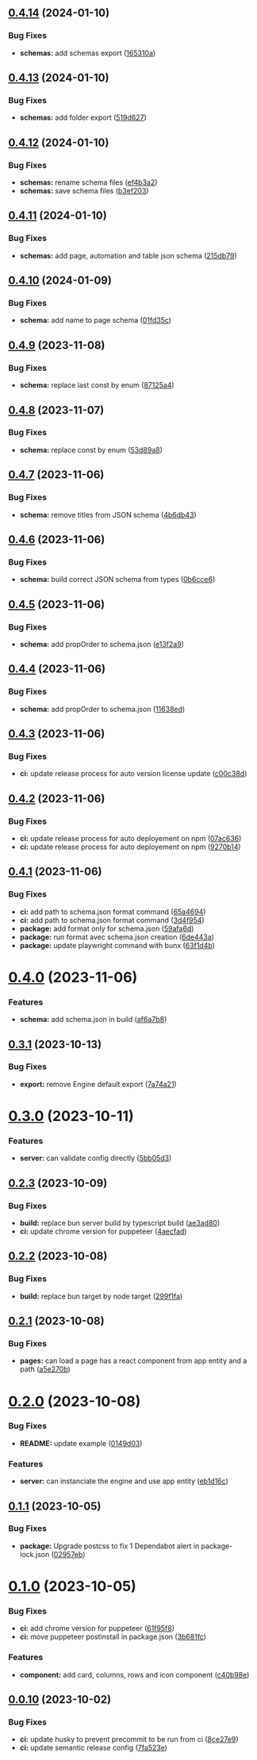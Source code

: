 ## [0.4.14](https://github.com/solumy/engine/compare/v0.4.13...v0.4.14) (2024-01-10)


### Bug Fixes

* **schemas:** add schemas export ([165310a](https://github.com/solumy/engine/commit/165310a1316e92332ce29afb30a7138d9cd70190))

## [0.4.13](https://github.com/solumy/engine/compare/v0.4.12...v0.4.13) (2024-01-10)


### Bug Fixes

* **schemas:** add folder export ([519d627](https://github.com/solumy/engine/commit/519d627af799c7c1d959536a3f7ea5643151ccee))

## [0.4.12](https://github.com/solumy/engine/compare/v0.4.11...v0.4.12) (2024-01-10)

### Bug Fixes

- **schemas:** rename schema files ([ef4b3a2](https://github.com/solumy/engine/commit/ef4b3a26e1378419f8ee89711ead3efbcc928e46))
- **schemas:** save schema files ([b3ef203](https://github.com/solumy/engine/commit/b3ef20359ce01859a67c89b9f80ed09d0d272168))

## [0.4.11](https://github.com/solumy/engine/compare/v0.4.10...v0.4.11) (2024-01-10)

### Bug Fixes

- **schemas:** add page, automation and table json schema ([215db79](https://github.com/solumy/engine/commit/215db79986e02a95afc206574e9db057b878b3da))

## [0.4.10](https://github.com/solumy/engine/compare/v0.4.9...v0.4.10) (2024-01-09)

### Bug Fixes

- **schema:** add name to page schema ([01fd35c](https://github.com/solumy/engine/commit/01fd35c840c08d136e72634f8226bf40d8984738))

## [0.4.9](https://github.com/solumy/engine/compare/v0.4.8...v0.4.9) (2023-11-08)

### Bug Fixes

- **schema:** replace last const by enum ([87125a4](https://github.com/solumy/engine/commit/87125a4c1b1d4f798c1cd10d4067d6ef00f09ae2))

## [0.4.8](https://github.com/solumy/engine/compare/v0.4.7...v0.4.8) (2023-11-07)

### Bug Fixes

- **schema:** replace const by enum ([53d89a8](https://github.com/solumy/engine/commit/53d89a8e4df3e3bbbcf6ae0c92774306a71a6341))

## [0.4.7](https://github.com/solumy/engine/compare/v0.4.6...v0.4.7) (2023-11-06)

### Bug Fixes

- **schema:** remove titles from JSON schema ([4b6db43](https://github.com/solumy/engine/commit/4b6db435c3b2e9dc9a07ff1c11f7991d798549f5))

## [0.4.6](https://github.com/solumy/engine/compare/v0.4.5...v0.4.6) (2023-11-06)

### Bug Fixes

- **schema:** build correct JSON schema from types ([0b6cce6](https://github.com/solumy/engine/commit/0b6cce6487a008750c33563775277d09783841a1))

## [0.4.5](https://github.com/solumy/engine/compare/v0.4.4...v0.4.5) (2023-11-06)

### Bug Fixes

- **schema:** add propOrder to schema.json ([e13f2a9](https://github.com/solumy/engine/commit/e13f2a936a2aa41008f97e7cdae007b902ba5089))

## [0.4.4](https://github.com/solumy/engine/compare/v0.4.3...v0.4.4) (2023-11-06)

### Bug Fixes

- **schema:** add propOrder to schema.json ([11638ed](https://github.com/solumy/engine/commit/11638ed306656bca3df39be164ee75765d635385))

## [0.4.3](https://github.com/solumy/engine/compare/v0.4.2...v0.4.3) (2023-11-06)

### Bug Fixes

- **ci:** update release process for auto version license update ([c00c38d](https://github.com/solumy/engine/commit/c00c38db45d2728c407e044ad68a8432ad95bd4a))

## [0.4.2](https://github.com/solumy/engine/compare/v0.4.1...v0.4.2) (2023-11-06)

### Bug Fixes

- **ci:** update release process for auto deployement on npm ([07ac636](https://github.com/solumy/engine/commit/07ac6362929750573970e068b97a73fdaeba765e))
- **ci:** update release process for auto deployement on npm ([9270b14](https://github.com/solumy/engine/commit/9270b14e1d4af425ff15836c5d2547d4e60574ab))

## [0.4.1](https://github.com/solumy/engine/compare/v0.4.0...v0.4.1) (2023-11-06)

### Bug Fixes

- **ci:** add path to schema.json format command ([65a4694](https://github.com/solumy/engine/commit/65a4694b597896efd358d687f666519e80a98b44))
- **ci:** add path to schema.json format command ([3d4f954](https://github.com/solumy/engine/commit/3d4f9543528992fc4a1bd3a90d12d4d1faedbdb3))
- **package:** add format only for schema.json ([59afa6d](https://github.com/solumy/engine/commit/59afa6d8d0c8b7ed968b263d868fa929b66bc341))
- **package:** run format avec schema.json creation ([6de443a](https://github.com/solumy/engine/commit/6de443a7e557ed8ac4114294e584394aa9450344))
- **package:** update playwright command with bunx ([63f1d4b](https://github.com/solumy/engine/commit/63f1d4b1f0cbe73e968688ab07cb10ee3356a425))

# [0.4.0](https://github.com/solumy/engine/compare/v0.3.1...v0.4.0) (2023-11-06)

### Features

- **schema:** add schema.json in build ([af6a7b8](https://github.com/solumy/engine/commit/af6a7b889f8f85ec9e933b1b25c20a1b041a0327))

## [0.3.1](https://github.com/solumy/engine/compare/v0.3.0...v0.3.1) (2023-10-13)

### Bug Fixes

- **export:** remove Engine default export ([7a74a21](https://github.com/solumy/engine/commit/7a74a210ad57a45629c4244180be1ea17d734b69))

# [0.3.0](https://github.com/solumy/engine/compare/v0.2.3...v0.3.0) (2023-10-11)

### Features

- **server:** can validate config directly ([5bb05d3](https://github.com/solumy/engine/commit/5bb05d3a03d7f1f1c043ceb6798b337469676a9b))

## [0.2.3](https://github.com/solumy/engine/compare/v0.2.2...v0.2.3) (2023-10-09)

### Bug Fixes

- **build:** replace bun server build by typescript build ([ae3ad80](https://github.com/solumy/engine/commit/ae3ad806edfdf30cd631277159f0f7379fab2f3b))
- **ci:** update chrome version for puppeteer ([4aecfad](https://github.com/solumy/engine/commit/4aecfad57d10d3f32dca06001720896a3aa20ca2))

## [0.2.2](https://github.com/solumy/engine/compare/v0.2.1...v0.2.2) (2023-10-08)

### Bug Fixes

- **build:** replace bun target by node target ([299f1fa](https://github.com/solumy/engine/commit/299f1fa2b68e2ff1a865dbcf3244cbdfbb91e097))

## [0.2.1](https://github.com/solumy/engine/compare/v0.2.0...v0.2.1) (2023-10-08)

### Bug Fixes

- **pages:** can load a page has a react component from app entity and a path ([a5e270b](https://github.com/solumy/engine/commit/a5e270b697d20b51d15f1d35af1b759e5ed0733b))

# [0.2.0](https://github.com/solumy/engine/compare/v0.1.1...v0.2.0) (2023-10-08)

### Bug Fixes

- **README:** update example ([0149d03](https://github.com/solumy/engine/commit/0149d03b9268df5f7357052c7d94f2ab961faaf4))

### Features

- **server:** can instanciate the engine and use app entity ([eb1d16c](https://github.com/solumy/engine/commit/eb1d16c079fe9f714b24840970bedc3f1645b867))

## [0.1.1](https://github.com/solumy/engine/compare/v0.1.0...v0.1.1) (2023-10-05)

### Bug Fixes

- **package:** Upgrade postcss to fix 1 Dependabot alert in package-lock.json ([02957eb](https://github.com/solumy/engine/commit/02957ebbb38b688076dafaca5dee2663519a9cd2))

# [0.1.0](https://github.com/solumy/engine/compare/v0.0.10...v0.1.0) (2023-10-05)

### Bug Fixes

- **ci:** add chrome version for puppeteer ([61f95f8](https://github.com/solumy/engine/commit/61f95f8b8f1e840cfcdb58bfba6868696636b060))
- **ci:** move puppeteer postinstall in package.json ([3b681fc](https://github.com/solumy/engine/commit/3b681fc2ce54433623d40ac8019b46aa56e4ccbd))

### Features

- **component:** add card, columns, rows and icon component ([c40b98e](https://github.com/solumy/engine/commit/c40b98effd7904f180297fe9b9a12c8d65f22b3f))

## [0.0.10](https://github.com/solumy/engine/compare/v0.0.9...v0.0.10) (2023-10-02)

### Bug Fixes

- **ci:** update husky to prevent precommit to be run from ci ([8ce27e9](https://github.com/solumy/engine/commit/8ce27e911a51081f6b676aca2374b201383ffaac))
- **ci:** update semantic release config ([7fa523e](https://github.com/solumy/engine/commit/7fa523e54668ed6440ef1392ef22b8d1d2f9d00d))
